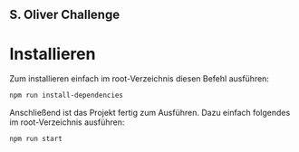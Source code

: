 ## S. Oliver Challenge

# Installieren
Zum installieren einfach im root-Verzeichnis diesen Befehl ausführen: 

```sh
npm run install-dependencies
```

Anschließend ist das Projekt fertig zum Ausführen. Dazu einfach folgendes im root-Verzeichnis ausführen: 

```sh
npm run start
```